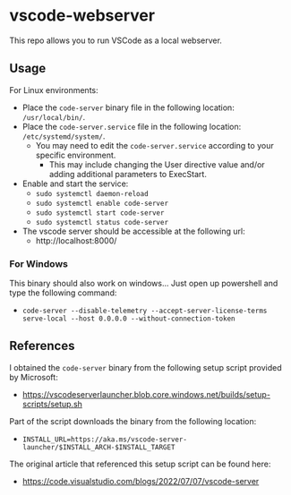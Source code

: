# vscode-webserver

This repo allows you to run VSCode as a local webserver.

## Usage

For Linux environments:

- Place the `code-server` binary file in the following location: `/usr/local/bin/`.
- Place the `code-server.service` file in the following location: `/etc/systemd/system/`.
  - You may need to edit the `code-server.service` according to your specific environment.
    - This may include changing the User directive value and/or adding additional parameters to ExecStart.
- Enable and start the service:
  - `sudo systemctl daemon-reload`
  - `sudo systemctl enable code-server`
  - `sudo systemctl start code-server`
  - `sudo systemctl status code-server`
- The vscode server should be accessible at the following url:
  - http://localhost:8000/

### For Windows 

This binary should also work on windows... Just open up powershell and type the following command:

- `code-server --disable-telemetry --accept-server-license-terms serve-local --host 0.0.0.0 --without-connection-token`

## References

I obtained the `code-server` binary from the following setup script provided by Microsoft:

- https://vscodeserverlauncher.blob.core.windows.net/builds/setup-scripts/setup.sh

Part of the script downloads the binary from the following location:

- `INSTALL_URL=https://aka.ms/vscode-server-launcher/$INSTALL_ARCH-$INSTALL_TARGET`

The original article that referenced this setup script can be found here:

- https://code.visualstudio.com/blogs/2022/07/07/vscode-server
